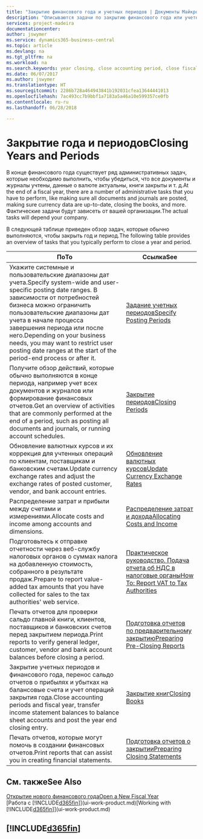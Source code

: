 ```yaml
---
title: "Закрытие финансового года и учетных периодов | Документы Майкрософт"
description: "Описываются задачи по закрытию финансового года или учетного периода, например, проверка того, что документы и журналы учтены, а также сверка балансов банковских счетов."
services: project-madeira
documentationcenter: 
author: jswymer
ms.service: dynamics365-business-central
ms.topic: article
ms.devlang: na
ms.tgt_pltfrm: na
ms.workload: na
ms.search.keywords: year closing, close accounting period, close fiscal year, bank account detailed trial balance
ms.date: 06/07/2017
ms.author: jswymer
ms.translationtype: HT
ms.sourcegitcommit: 2286b728a464943841b192031cfea13644441013
ms.openlocfilehash: 7ac493cc7b9bbf1a7183a5a46a10e599357ce0fb
ms.contentlocale: ru-ru
ms.lasthandoff: 06/28/2018

---
```

# <a name="closing-years-and-periods"></a><span data-ttu-id="09e9e-103">Закрытие года и периодов</span><span class="sxs-lookup"><span data-stu-id="09e9e-103">Closing Years and Periods</span></span>
<span data-ttu-id="09e9e-104">В конце финансового года существует ряд административных задач, которые необходимо выполнить, чтобы убедиться, что все документы и журналы учтены, данные о валюте актуальны, книги закрыты и т. д.</span><span class="sxs-lookup"><span data-stu-id="09e9e-104">At the end of a fiscal year, there are a number of administrative tasks that you have to perform, like making sure all documents and journals are posted, making sure currency data are up-to-date, closing the books, and more.</span></span> <span data-ttu-id="09e9e-105">Фактические задачи будут зависеть от вашей организации.</span><span class="sxs-lookup"><span data-stu-id="09e9e-105">The actual tasks will depend your company.</span></span>

<span data-ttu-id="09e9e-106">В следующей таблице приведен обзор задач, которые обычно выполняются, чтобы закрыть год и период.</span><span class="sxs-lookup"><span data-stu-id="09e9e-106">The following table provides an overview of tasks that you typically perform to close a year and period.</span></span>

| <span data-ttu-id="09e9e-107">По</span><span class="sxs-lookup"><span data-stu-id="09e9e-107">To</span></span> | <span data-ttu-id="09e9e-108">Ссылка</span><span class="sxs-lookup"><span data-stu-id="09e9e-108">See</span></span> |
| --- | --- |
| <span data-ttu-id="09e9e-109">Укажите системные и пользовательские диапазоны дат учета.</span><span class="sxs-lookup"><span data-stu-id="09e9e-109">Specify system-wide and user-specific posting date ranges.</span></span> <span data-ttu-id="09e9e-110">В зависимости от потребностей бизнеса можно ограничить пользовательские диапазоны дат учета в начале процесса завершения периода или после него.</span><span class="sxs-lookup"><span data-stu-id="09e9e-110">Depending on your business needs, you may want to restrict user posting date ranges at the start of the period-end process or after it.</span></span> |[<span data-ttu-id="09e9e-111">Задание учетных периодов</span><span class="sxs-lookup"><span data-stu-id="09e9e-111">Specify Posting Periods</span></span>](finance-how-specify-posting-periods.md) |
| <span data-ttu-id="09e9e-112">Получите обзор действий, которые обычно выполняются в конце периода, например учет всех документов и журналов или формирование финансовых отчетов.</span><span class="sxs-lookup"><span data-stu-id="09e9e-112">Get an overview of activities that are commonly performed at the end of a period, such as posting all documents and journals, or running account schedules.</span></span> |[<span data-ttu-id="09e9e-113">Закрытие периодов</span><span class="sxs-lookup"><span data-stu-id="09e9e-113">Closing Periods</span></span>](year-how-complete-period-end-processes.md) |
| <span data-ttu-id="09e9e-114">Обновление валютных курсов и их коррекция для учтенных операций по клиентам, поставщикам и банковским счетам.</span><span class="sxs-lookup"><span data-stu-id="09e9e-114">Update currency exchange rates and adjust the exchange rates of posted customer, vendor, and bank account entries.</span></span> |[<span data-ttu-id="09e9e-115">Обновление валютных курсов</span><span class="sxs-lookup"><span data-stu-id="09e9e-115">Update Currency Exchange Rates</span></span>](finance-how-update-currencies.md) |
| <span data-ttu-id="09e9e-116">Распределение затрат и прибыли между счетами и измерениями.</span><span class="sxs-lookup"><span data-stu-id="09e9e-116">Allocate costs and income among accounts and dimensions.</span></span> |[<span data-ttu-id="09e9e-117">Распределение затрат и дохода</span><span class="sxs-lookup"><span data-stu-id="09e9e-117">Allocating Costs and Income</span></span>](year-allocate-costs-income.md) |
| <span data-ttu-id="09e9e-118">Подготовьтесь к отправке отчетности через веб-службу налоговых органов о суммах налога на добавленную стоимость, собранного в результате продаж.</span><span class="sxs-lookup"><span data-stu-id="09e9e-118">Prepare to report value-added tax amounts that you have collected for sales to the tax authorities' web service.</span></span> |[<span data-ttu-id="09e9e-119">Практическое руководство. Подача отчета об НДС в налоговые органы</span><span class="sxs-lookup"><span data-stu-id="09e9e-119">How To: Report VAT to Tax Authorities</span></span>](finance-how-report-vat.md)|
| <span data-ttu-id="09e9e-120">Печать отчетов для проверки сальдо главной книги, клиентов, поставщиков и банковских счетов перед закрытием периода.</span><span class="sxs-lookup"><span data-stu-id="09e9e-120">Print reports to verify general ledger, customer, vendor and bank account balances before closing a period.</span></span> |[<span data-ttu-id="09e9e-121">Подготовка отчетов по предварительному закрытию</span><span class="sxs-lookup"><span data-stu-id="09e9e-121">Preparing Pre-Closing Reports</span></span>](year-prepare-preclose-reports.md) |
| <span data-ttu-id="09e9e-122">Закрытие учетных периодов и финансового года, перенос сальдо отчетов о прибылях и убытках на балансовые счета и учет операций закрытия года.</span><span class="sxs-lookup"><span data-stu-id="09e9e-122">Close accounting periods and fiscal year, transfer income statement balances to balance sheet accounts and post the year end closing entry.</span></span> |[<span data-ttu-id="09e9e-123">Закрытие книг</span><span class="sxs-lookup"><span data-stu-id="09e9e-123">Closing Books</span></span>](year-close-books.md) |
| <span data-ttu-id="09e9e-124">Печать отчетов, которые могут помочь в создании финансовых отчетов.</span><span class="sxs-lookup"><span data-stu-id="09e9e-124">Print reports that can assist you in creating financial statements.</span></span> |[<span data-ttu-id="09e9e-125">Подготовка отчетов о закрытии</span><span class="sxs-lookup"><span data-stu-id="09e9e-125">Preparing Closing Statements</span></span>](year-prepare-close-statement.md) |

## <a name="see-also"></a><span data-ttu-id="09e9e-126">См. также</span><span class="sxs-lookup"><span data-stu-id="09e9e-126">See Also</span></span>
[<span data-ttu-id="09e9e-127">Открытие нового финансового года</span><span class="sxs-lookup"><span data-stu-id="09e9e-127">Open a New Fiscal Year</span></span>](finance-how-open-new-fiscal-year.md)  
<span data-ttu-id="09e9e-128">[Работа с [!INCLUDE[d365fin](includes/d365fin_md.md)]](ui-work-product.md)</span><span class="sxs-lookup"><span data-stu-id="09e9e-128">[Working with [!INCLUDE[d365fin](includes/d365fin_md.md)]](ui-work-product.md)</span></span>

## [!INCLUDE[d365fin](includes/free_trial_md.md)]  
 

